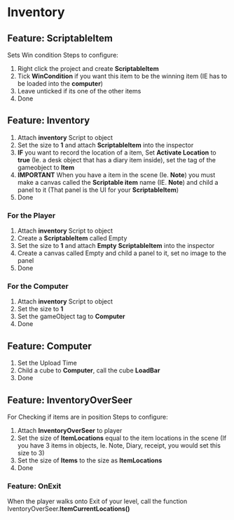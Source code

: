 # Inventory

## Feature: ScriptableItem
Sets Win condition
Steps to configure:
1. Right click the project and create __ScriptableItem__
2. Tick __WinCondition__ if you want this item to be the winning item (IE has to be loaded into the __computer__)
3. Leave unticked if its one of the other items
4. Done


## Feature: Inventory
1. Attach __inventory__ Script to object
2. Set the size to __1__ and attach __ScriptableItem__ into the inspector
3. __IF__ you want to record the location of a item, Set __Activate Location__ to __true__ (Ie. a desk object that has a diary item inside), set the tag of the gameobject to __Item__
4. __IMPORTANT__ When you have a item in the scene (Ie. __Note__) you must make a canvas called the __Scriptable item__ name (IE. __Note__) and child a panel to it (That panel is the UI for your __ScriptableItem__)
5. Done

### For the Player
1. Attach __inventory__ Script to object
2. Create a __ScriptableItem__ called Empty
3. Set the size to __1__ and attach __Empty__ __ScriptableItem__ into the inspector
4. Create a canvas called Empty and child a panel to it, set no image to the panel
5. Done

### For the Computer
1. Attach __inventory__ Script to object
2. Set the size to __1__ 
3. Set the gameObject tag to __Computer__
4. Done


## Feature: Computer
1. Set the Upload Time
2. Child a cube to __Computer__, call the cube __LoadBar__ 
3. Done 

## Feature: InventoryOverSeer
For Checking if items are in position 
Steps to configure:
1. Attach __InventoryOverSeer__ to player
2. Set the size of __ItemLocations__ equal to the item locations in the scene (If you have 3 items in objects, Ie. Note, Diary, receipt, you would set this size to 3)
3. Set the size of __Items__ to the size as __ItemLocations__
5. Done

### Feature: OnExit
When the player walks onto Exit of your level, call the function IventoryOverSeer.__ItemCurrentLocations()__

